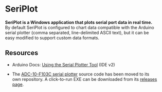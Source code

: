 # SeriPlot

**SeriPlot is a Windows application that plots serial port data in real time.** By default SeriPlot is configured to chart data compatible with the Arduino serial plotter (comma separated, line-delimited ASCII text), but it can be easy modified to support custom data formats.

## Resources

* Arduino Docs: [Using the Serial Plotter Tool](https://docs.arduino.cc/software/ide-v2/tutorials/ide-v2-serial-plotter) (IDE v2)

* The [ADC-10-F103C serial plotter](https://github.com/swharden/ADC-10-F103C) source code has been moved to its own repository. A click-to-run EXE can be downloaded from its [releases page](https://github.com/swharden/ADC-10-F103C/releases/).